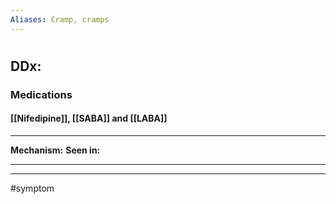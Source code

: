 ```yaml
---
Aliases: Cramp, cramps
---
```

# 
## DDx:
### Medications
#### [[Nifedipine]], [[SABA]] and [[LABA]]

---
**Mechanism:**
**Seen in:** 

---


---
#symptom 